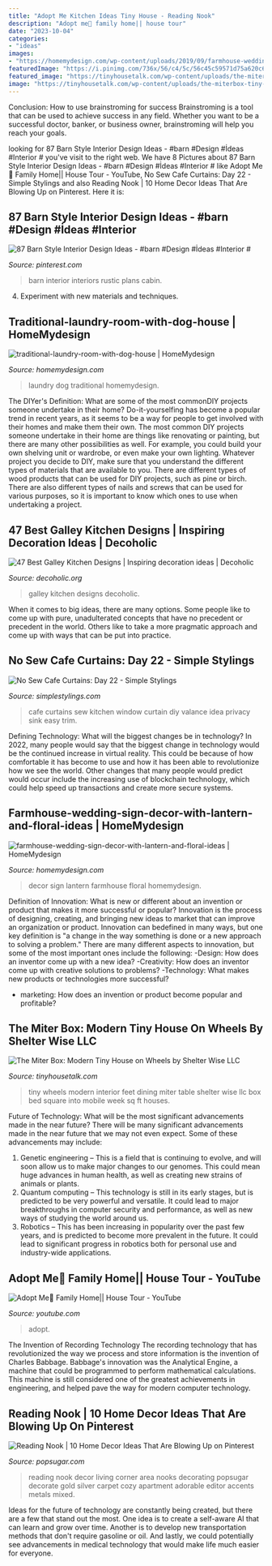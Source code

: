 ```yaml
---
title: "Adopt Me Kitchen Ideas Tiny House - Reading Nook"
description: "Adopt me🌹 family home|| house tour"
date: "2023-10-04"
categories:
- "ideas"
images:
- "https://homemydesign.com/wp-content/uploads/2019/09/farmhouse-wedding-sign-decor-with-lantern-and-floral-ideas.jpg"
featuredImage: "https://i.pinimg.com/736x/56/c4/5c/56c45c59571d75a620c6f92f44818e96.jpg"
featured_image: "https://tinyhousetalk.com/wp-content/uploads/the-miterbox-tiny-house-on-wheels-019.jpg"
image: "https://tinyhousetalk.com/wp-content/uploads/the-miterbox-tiny-house-on-wheels-019.jpg"
---
```



Conclusion: How to use brainstroming for success
Brainstroming is a tool that can be used to achieve success in any field. Whether you want to be a successful doctor, banker, or business owner, brainstroming will help you reach your goals.

	

		
looking for 87 Barn Style Interior Design Ideas - #barn #Design #İdeas #Interior # you've visit to the right web. We have 8 Pictures about 87 Barn Style Interior Design Ideas - #barn #Design #İdeas #Interior # like Adopt Me🌹 Family Home|| House Tour - YouTube, No Sew Cafe Curtains: Day 22 - Simple Stylings and also Reading Nook | 10 Home Decor Ideas That Are Blowing Up on Pinterest. Here it is:
		
    
## 87 Barn Style Interior Design Ideas - #barn #Design #İdeas #Interior #

<img loading=lazy src="https://i.pinimg.com/736x/56/c4/5c/56c45c59571d75a620c6f92f44818e96.jpg" onerror="this.onerror=null;this.src='https://tse2.mm.bing.net/th?id=OIP.y938YPfgyy2qyx8g-hRo6AHaLI&amp;pid=15.1';" alt="87 Barn Style Interior Design Ideas - #barn #Design #İdeas #Interior #">

_Source: pinterest.com_

>barn interior interiors rustic plans cabin. 

	

4. Experiment with new materials and techniques.

    
## Traditional-laundry-room-with-dog-house | HomeMydesign

<img loading=lazy src="https://homemydesign.com/wp-content/uploads/2016/03/traditional-laundry-room-with-dog-house.jpg" onerror="this.onerror=null;this.src='https://tse1.mm.bing.net/th?id=OIP.PbxowmtQQSD_ljfFcvXGLAHaKS&amp;pid=15.1';" alt="traditional-laundry-room-with-dog-house | HomeMydesign">

_Source: homemydesign.com_

>laundry dog traditional homemydesign. 

	

The DIYer's Definition: What are some of the most commonDIY projects someone undertake in their home?
Do-it-yourselfing has become a popular trend in recent years, as it seems to be a way for people to get involved with their homes and make them their own. The most common DIY projects someone undertake in their home are things like renovating or painting, but there are many other possibilities as well. For example, you could build your own shelving unit or wardrobe, or even make your own lighting.
Whatever project you decide to DIY, make sure that you understand the different types of materials that are available to you. There are different types of wood products that can be used for DIY projects, such as pine or birch. There are also different types of nails and screws that can be used for various purposes, so it is important to know which ones to use when undertaking a project.

    
## 47 Best Galley Kitchen Designs | Inspiring Decoration Ideas | Decoholic

<img loading=lazy src="http://decoholic.org/wp-content/uploads/2014/10/galley-kitchen-25.jpg" onerror="this.onerror=null;this.src='https://tse4.mm.bing.net/th?id=OIP.03qyJwSRZhxVM7iuVFy6eQHaK2&amp;pid=15.1';" alt="47 Best Galley Kitchen Designs | Inspiring decoration ideas | Decoholic">

_Source: decoholic.org_

>galley kitchen designs decoholic. 

	

When it comes to big ideas, there are many options. Some people like to come up with pure, unadulterated concepts that have no precedent or precedent in the world. Others like to take a more pragmatic approach and come up with ways that can be put into practice. 

    
## No Sew Cafe Curtains: Day 22 - Simple Stylings

<img loading=lazy src="http://simplestylings.com/wp-content/uploads/2013/12/IMG_3220.jpg" onerror="this.onerror=null;this.src='https://tse1.mm.bing.net/th?id=OIP.c14I_xLtfAtpsjXy7GqQWQHaLJ&amp;pid=15.1';" alt="No Sew Cafe Curtains: Day 22 - Simple Stylings">

_Source: simplestylings.com_

>cafe curtains sew kitchen window curtain diy valance idea privacy sink easy trim. 

	

Defining Technology: What will the biggest changes be in technology?
In 2022, many people would say that the biggest change in technology would be the continued increase in virtual reality. This could be because of how comfortable it has become to use and how it has been able to revolutionize how we see the world. Other changes that many people would predict would occur include the increasing use of blockchain technology, which could help speed up transactions and create more secure systems.

    
## Farmhouse-wedding-sign-decor-with-lantern-and-floral-ideas | HomeMydesign

<img loading=lazy src="https://homemydesign.com/wp-content/uploads/2019/09/farmhouse-wedding-sign-decor-with-lantern-and-floral-ideas.jpg" onerror="this.onerror=null;this.src='https://tse1.mm.bing.net/th?id=OIP.-xNwTdmHKG2jUzbTD3JjRwHaK1&amp;pid=15.1';" alt="farmhouse-wedding-sign-decor-with-lantern-and-floral-ideas | HomeMydesign">

_Source: homemydesign.com_

>decor sign lantern farmhouse floral homemydesign. 

	

Definition of Innovation: What is new or different about an invention or product that makes it more successful or popular?
Innovation is the process of designing, creating, and bringing new ideas to market that can improve an organization or product. Innovation can bedefined in many ways, but one key definition is "a change in the way something is done or a new approach to solving a problem." 
There are many different aspects to innovation, but some of the most important ones include the following: 
-Design: How does an inventor come up with a new idea? 
-Creativity: How does an inventor come up with creative solutions to problems? 
-Technology: What makes new products or technologies more successful? 
- marketing: How does an invention or product become popular and profitable?

    
## The Miter Box: Modern Tiny House On Wheels By Shelter Wise LLC

<img loading=lazy src="https://tinyhousetalk.com/wp-content/uploads/the-miterbox-tiny-house-on-wheels-019.jpg" onerror="this.onerror=null;this.src='https://tse2.mm.bing.net/th?id=OIP.YvARUqYsDzgSND0crbOgMgHaLI&amp;pid=15.1';" alt="The Miter Box: Modern Tiny House on Wheels by Shelter Wise LLC">

_Source: tinyhousetalk.com_

>tiny wheels modern interior feet dining miter table shelter wise llc box bed square into mobile week sq ft houses. 

	

Future of Technology: What will be the most significant advancements made in the near future?
There will be many significant advancements made in the near future that we may not even expect. Some of these advancements may include: 
1. Genetic engineering – This is a field that is continuing to evolve, and will soon allow us to make major changes to our genomes. This could mean huge advances in human health, as well as creating new strains of animals or plants. 
2. Quantum computing – This technology is still in its early stages, but is predicted to be very powerful and versatile. It could lead to major breakthroughs in computer security and performance, as well as new ways of studying the world around us. 
3. Robotics – This has been increasing in popularity over the past few years, and is predicted to become more prevalent in the future. It could lead to significant progress in robotics both for personal use and industry-wide applications. 

    
## Adopt Me🌹 Family Home|| House Tour - YouTube

<img loading=lazy src="https://i.ytimg.com/vi/OMXxEfL-2hQ/maxresdefault.jpg" onerror="this.onerror=null;this.src='https://tse4.mm.bing.net/th?id=OIP.3ZXAg4ItVR811hLiSH_EsAHaEK&amp;pid=15.1';" alt="Adopt Me🌹 Family Home|| House Tour - YouTube">

_Source: youtube.com_

>adopt. 

	

The Invention of Recording Technology
The recording technology that has revolutionized the way we process and store information is the invention of Charles Babbage. Babbage's innovation was the Analytical Engine, a machine that could be programmed to perform mathematical calculations. This machine is still considered one of the greatest achievements in engineering, and helped pave the way for modern computer technology.

    
## Reading Nook | 10 Home Decor Ideas That Are Blowing Up On Pinterest

<img loading=lazy src="http://media1.popsugar-assets.com/files/2014/02/28/875/n/1922794/7f174762b9323acc_Home_Tour_Career_Contessa-Full_Gallery-0027.jpg.xxxlarge_2x/i/Reading-Nook.jpg" onerror="this.onerror=null;this.src='https://tse1.mm.bing.net/th?id=OIP.q0o4ijJKnVzkiqy1vngCQAHaKT&amp;pid=15.1';" alt="Reading Nook | 10 Home Decor Ideas That Are Blowing Up on Pinterest">

_Source: popsugar.com_

>reading nook decor living corner area nooks decorating popsugar decorate gold silver carpet cozy apartment adorable editor accents metals mixed. 

	

Ideas for the future of technology are constantly being created, but there are a few that stand out the most. One idea is to create a self-aware AI that can learn and grow over time. Another is to develop new transportation methods that don't require gasoline or oil. And lastly, we could potentially see advancements in medical technology that would make life much easier for everyone.

